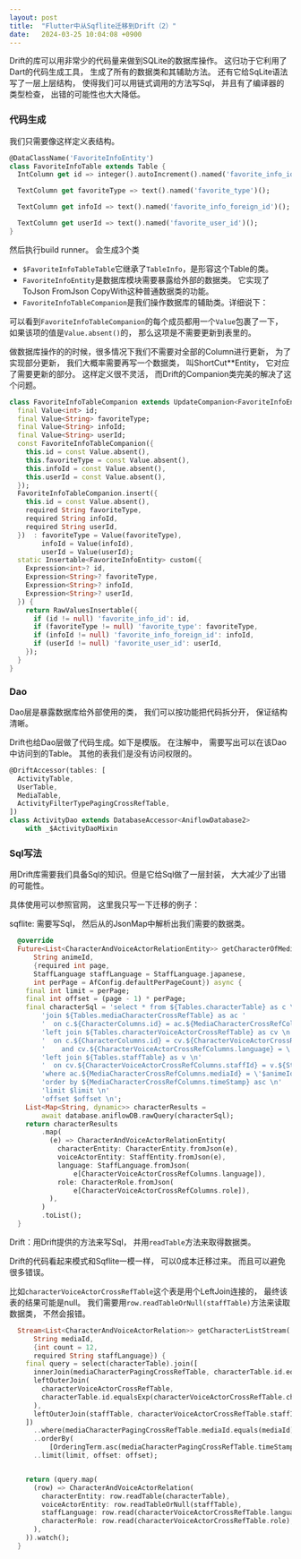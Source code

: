 ```yaml
---
layout: post
title:  "Flutter中从Sqflite迁移到Drift（2）"
date:   2024-03-25 10:04:08 +0900
---
```


Drift的库可以用非常少的代码量来做到SQLite的数据库操作。
这归功于它利用了Dart的代码生成工具， 生成了所有的数据类和其辅助方法。
还有它给SqLite语法写了一层上层结构， 使得我们可以用链式调用的方法写Sql， 并且有了编译器的类型检查， 出错的可能性也大大降低。

### 代码生成

我们只需要像这样定义表结构。

```dart
@DataClassName('FavoriteInfoEntity')
class FavoriteInfoTable extends Table {
  IntColumn get id => integer().autoIncrement().named('favorite_info_id')();

  TextColumn get favoriteType => text().named('favorite_type')();

  TextColumn get infoId => text().named('favorite_info_foreign_id')();

  TextColumn get userId => text().named('favorite_user_id')();
}
```
然后执行build runner。
会生成3个类
- `$FavoriteInfoTableTable`它继承了`TableInfo`，是形容这个Table的类。
- `FavoriteInfoEntity`是数据库模块需要暴露给外部的数据类。 它实现了ToJson FromJson CopyWith这种普通数据类的功能。
- `FavoriteInfoTableCompanion`是我们操作数据库的辅助类。详细说下：

可以看到`FavoriteInfoTableCompanion`的每个成员都用一个`Value`包裹了一下， 
如果该项的值是`Value.absent()`的， 那么这项是不需要更新到表里的。

做数据库操作的的时候，很多情况下我们不需要对全部的Column进行更新， 为了实现部分更新， 我们大概率需要再写一个数据类， 叫ShortCut**Entity，
它对应了需要更新的部分。 这样定义很不灵活， 而Drift的Companion类完美的解决了这个问题。
```dart
class FavoriteInfoTableCompanion extends UpdateCompanion<FavoriteInfoEntity> {
  final Value<int> id;
  final Value<String> favoriteType;
  final Value<String> infoId;
  final Value<String> userId;
  const FavoriteInfoTableCompanion({
    this.id = const Value.absent(),
    this.favoriteType = const Value.absent(),
    this.infoId = const Value.absent(),
    this.userId = const Value.absent(),
  });
  FavoriteInfoTableCompanion.insert({
    this.id = const Value.absent(),
    required String favoriteType,
    required String infoId,
    required String userId,
  })  : favoriteType = Value(favoriteType),
        infoId = Value(infoId),
        userId = Value(userId);
  static Insertable<FavoriteInfoEntity> custom({
    Expression<int>? id,
    Expression<String>? favoriteType,
    Expression<String>? infoId,
    Expression<String>? userId,
  }) {
    return RawValuesInsertable({
      if (id != null) 'favorite_info_id': id,
      if (favoriteType != null) 'favorite_type': favoriteType,
      if (infoId != null) 'favorite_info_foreign_id': infoId,
      if (userId != null) 'favorite_user_id': userId,
    });
  }
}
```

### Dao
Dao层是暴露数据库给外部使用的类， 我们可以按功能把代码拆分开， 保证结构清晰。

Drift也给Dao层做了代码生成。如下是模版。
在注解中， 需要写出可以在该Dao中访问到的Table。 其他的表我们是没有访问权限的。
```dart
@DriftAccessor(tables: [
  ActivityTable,
  UserTable,
  MediaTable,
  ActivityFilterTypePagingCrossRefTable,
])
class ActivityDao extends DatabaseAccessor<AniflowDatabase2>
    with _$ActivityDaoMixin
```

### Sql写法
用Drift库需要我们具备Sql的知识。但是它给Sql做了一层封装， 大大减少了出错的可能性。

具体使用可以参照官网， 这里我只写一下迁移的例子：

sqflite:  需要写Sql， 然后从的JsonMap中解析出我们需要的数据类。
```dart
  @override
  Future<List<CharacterAndVoiceActorRelationEntity>> getCharacterOfMediaByPage(
      String animeId,
      {required int page,
      StaffLanguage staffLanguage = StaffLanguage.japanese,
      int perPage = AfConfig.defaultPerPageCount}) async {
    final int limit = perPage;
    final int offset = (page - 1) * perPage;
    final characterSql = 'select * from ${Tables.characterTable} as c \n'
        'join ${Tables.mediaCharacterCrossRefTable} as ac '
        '  on c.${CharacterColumns.id} = ac.${MediaCharacterCrossRefColumns.characterId} \n'
        'left join ${Tables.characterVoiceActorCrossRefTable} as cv \n'
        '  on c.${CharacterColumns.id} = cv.${CharacterVoiceActorCrossRefColumns.characterId} \n'
        '    and cv.${CharacterVoiceActorCrossRefColumns.language} = \'${staffLanguage.toJson()}\' \n'
        'left join ${Tables.staffTable} as v \n'
        '  on cv.${CharacterVoiceActorCrossRefColumns.staffId} = v.${StaffColumns.id} \n'
        'where ac.${MediaCharacterCrossRefColumns.mediaId} = \'$animeId\' \n'
        'order by ${MediaCharacterCrossRefColumns.timeStamp} asc \n'
        'limit $limit \n'
        'offset $offset \n';
    List<Map<String, dynamic>> characterResults =
        await database.aniflowDB.rawQuery(characterSql);
    return characterResults
        .map(
          (e) => CharacterAndVoiceActorRelationEntity(
            characterEntity: CharacterEntity.fromJson(e),
            voiceActorEntity: StaffEntity.fromJson(e),
            language: StaffLanguage.fromJson(
                e[CharacterVoiceActorCrossRefColumns.language]),
            role: CharacterRole.fromJson(
                e[CharacterVoiceActorCrossRefColumns.role]),
          ),
        )
        .toList();
  }
```

Drift：用Drift提供的方法来写Sql， 并用`readTable`方法来取得数据类。

Drift的代码看起来模式和Sqflite一模一样， 可以0成本迁移过来。
而且可以避免很多错误。

比如`characterVoiceActorCrossRefTable`这个表是用个LeftJoin连接的， 最终该表的结果可能是null。
我们需要用`row.readTableOrNull(staffTable)`方法来读取数据类， 不然会报错。

```dart
  Stream<List<CharacterAndVoiceActorRelation>> getCharacterListStream(
      String mediaId,
      {int count = 12,
      required String staffLanguage}) {
    final query = select(characterTable).join([
      innerJoin(mediaCharacterPagingCrossRefTable, characterTable.id.equalsExp(mediaCharacterPagingCrossRefTable.characterId)),
      leftOuterJoin(
        characterVoiceActorCrossRefTable,
        characterTable.id.equalsExp(characterVoiceActorCrossRefTable.characterId) & characterVoiceActorCrossRefTable.language.equals(staffLanguage),
      ),
      leftOuterJoin(staffTable, characterVoiceActorCrossRefTable.staffId.equalsExp(staffTable.id)),
    ])
      ..where(mediaCharacterPagingCrossRefTable.mediaId.equals(mediaId))
      ..orderBy(
          [OrderingTerm.asc(mediaCharacterPagingCrossRefTable.timeStamp)])
      ..limit(limit, offset: offset);


    return (query.map(
      (row) => CharacterAndVoiceActorRelation(
        characterEntity: row.readTable(characterTable),
        voiceActorEntity: row.readTableOrNull(staffTable),
        staffLanguage: row.read(characterVoiceActorCrossRefTable.language),
        characterRole: row.read(characterVoiceActorCrossRefTable.role),
      ),
    )).watch();
  }
```
